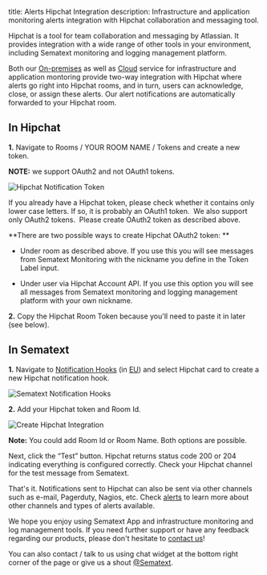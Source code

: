title: Alerts Hipchat Integration
description: Infrastructure and application monitoring alerts integration with Hipchat collaboration and messaging tool.

Hipchat is a tool for team collaboration and messaging by Atlassian. It provides integration with a wide range of other tools in your environment, including Sematext monitoring and logging management platform.

Both our [On-premises](https://sematext.com/enterprise/) as well as [Cloud](https://sematext.com/cloud/) service for infrastructure and application montoring provide two-way integration with Hipchat where alerts go right into Hipchat rooms, and in turn, users can acknowledge, close, or assign these alerts. Our alert notifications are automatically forwarded to your Hipchat room.

## In Hipchat

**1.**  Navigate to Rooms / YOUR ROOM NAME / Tokens and create a new token.

**NOTE:** we support OAuth2 and not OAuth1 tokens.

![Hipchat Notification Token](attachments/34340871/34504710.png?height=400
"Hipchat Notification Token")

If you already have a Hipchat token, please check whether
it contains only lower case letters. If so, it is probably an OAuth1
token.  We also support only OAuth2 tokens.  Please create OAuth2 token
as described above. 

**There are two possible ways to create Hipchat OAuth2
token: **

- Under room as described above. If you use this you will see
messages from Sematext Monitoring with the nickname you define in the Token Label
input.

- Under user via Hipchat Account API.
If you use this option you will see all messages from Sematext monitoring and logging management platform with your
own nickname. 

**2.**  Copy the Hipchat Room Token because you'll need to paste it in later
    (see below). 

## In Sematext

 **1.** Navigate to [Notification Hooks](https://apps.sematext.com/ui/hooks/create) (in [EU](https://apps.eu.sematext.com/ui/hooks/create)) and select Hipchat card to create a new Hipchat notification hook.

![Sematext Notification Hooks](https://sematext.com/docs/images/integrations/sematext-notification-hooks.png  "Sematext Notification Hook")

**2.**  Add your Hipchat token and Room Id. 

<img class="content-modal-image" alt="Create Hipchat Integration" src="https://sematext.com/docs/images/integrations/create-hipchat-integration.png" title="Create Hipchat Integration">

**Note:** You could add Room Id or Room Name. Both options are possible.

Next, click the “Test” button. Hipchat returns status code 200 or 204 indicating everything is configured correctly. Check your Hipchat channel for the test message from Sematext.

That's it. Notifications sent to Hipchat can also be sent via other channels such as e-mail, Pagerduty, Nagios, etc. Check [alerts](/integration) to learn more about other channels and types of alerts available.

We hope you enjoy using Sematext App and infrastructure monitoring and log management tools. If you need further support or have any feedback regarding our products, please don't hesitate to [contact us](mailto:support@sematext.com)!

You can also contact / talk to us using chat widget at the bottom right corner of the page or give us a shout [@Sematext](http://twitter.com/sematext).
